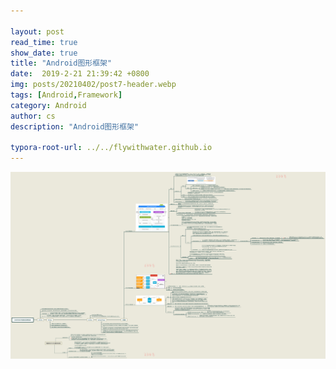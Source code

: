 ```yaml
---

layout: post
read_time: true
show_date: true
title: "Android图形框架"
date:  2019-2-21 21:39:42 +0800
img: posts/20210402/post7-header.webp
tags: [Android,Framework]
category: Android
author: cs
description: "Android图形框架"

typora-root-url: ../../flywithwater.github.io
---
```


<img src="/assets/img/posts/Android/Android的绘制系统框架.png" alt="Android的绘制系统框架" style="zoom:200%;" />